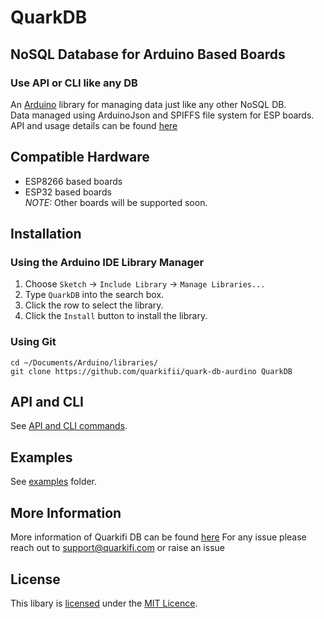 


# QuarkDB
## NoSQL Database for Arduino Based Boards
### Use API or CLI like any DB
An [Arduino](https://arduino.cc/) library for managing data just like any other NoSQL DB.     
Data managed using ArduinoJson and SPIFFS file system for ESP boards.    
API and usage details can be found [here](/API.md)


## Compatible Hardware

* ESP8266 based boards
* ESP32 based boards    
  *NOTE:* Other boards will be supported soon.

## Installation

### Using the Arduino IDE Library Manager

1. Choose `Sketch` -> `Include Library` -> `Manage Libraries...`
2. Type `QuarkDB` into the search box.
3. Click the row to select the library.
4. Click the `Install` button to install the library.

### Using Git
``` 
cd ~/Documents/Arduino/libraries/ 
git clone https://github.com/quarkifii/quark-db-aurdino QuarkDB 
``` 
## API and CLI

See [API and CLI commands](/API.md).

## Examples

See [examples](examples) folder.

## More Information

More information of Quarkifi DB can be found [here](https://qstream.quarkifi.com/quarkdb/)
For any issue please reach out to support@quarkifi.com or raise an issue


## License

This libary is [licensed](LICENSE) under the [MIT Licence](https://en.wikipedia.org/wiki/MIT_License).